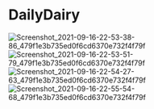 # DailyDairy
![Screenshot_2021-09-16-22-53-38-86_479f1e3b735ed0f6cd6370e732f4f79f](https://user-images.githubusercontent.com/83859841/133658482-8d01c1a6-7a72-44fd-96d8-db1fe052d74c.jpg)
![Screenshot_2021-09-16-22-53-51-79_479f1e3b735ed0f6cd6370e732f4f79f](https://user-images.githubusercontent.com/83859841/133658723-23ba538c-7146-4e13-b926-50101d7736e7.jpg)
![Screenshot_2021-09-16-22-54-27-63_479f1e3b735ed0f6cd6370e732f4f79f](https://user-images.githubusercontent.com/83859841/133658854-82942f4b-d83f-462a-9b3d-196929ea9929.jpg)
![Screenshot_2021-09-16-22-55-54-68_479f1e3b735ed0f6cd6370e732f4f79f](https://user-images.githubusercontent.com/83859841/133658971-c7b84b20-b6b5-47e4-ab81-f013f6b8aef7.jpg)
